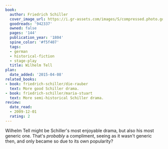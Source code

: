 ```yaml
---
book:
  author: Friedrich Schiller
  cover_image_url: https://i.gr-assets.com/images/S/compressed.photo.goodreads.com/books/1179652401l/942337.jpg
  goodreads: '942337'
  owned: false
  pages: '144'
  publication_year: '1804'
  spine_color: '#f5f407'
  tags:
  - german
  - historical-fiction
  - stage-play
  title: Wilhelm Tell
plan:
  date_added: '2015-04-08'
related_books:
- book: friedrich-schiller/die-rauber
  text: More good Schiller drama.
- book: friedrich-schiller/maria-stuart
  text: More semi-historical Schiller drama.
review:
  date_read:
  - 2009-12-01
  rating: 2
---
```


Wilhelm Tell might be Schiller's most enjoyable drama, but also his most generic one. That's *probably* a compliment,
seeing as it wasn't generic then, and only became so due to its own popularity?
